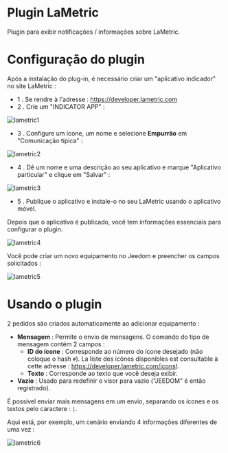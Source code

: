 # Plugin LaMetric

Plugin para exibir notificações / informações sobre LaMetric.

# Configuração do plugin

Após a instalação do plug-in, é necessário criar um "aplicativo indicador" no site LaMetric :

-   1 \. Se rendre à l'adresse : <https://developer.lametric.com>
-   2 \. Crie um "INDICATOR APP" :

![lametric1](../images/lametric1.png)

-   3 \. Configure um ícone, um nome e selecione **Empurrão** em "Comunicação típica" :

![lametric2](../images/lametric2.png)

-   4 \. Dê um nome e uma descrição ao seu aplicativo e marque "Aplicativo particular" e clique em "Salvar" :

![lametric3](../images/lametric3.png)

-   5 \. Publique o aplicativo e instale-o no seu LaMetric usando o aplicativo móvel.

Depois que o aplicativo é publicado, você tem informações essenciais para configurar o plugin.

![lametric4](../images/lametric4.png)

Você pode criar um novo equipamento no Jeedom e preencher os campos solicitados :

![lametric5](../images/lametric5.png)

# Usando o plugin

2 pedidos são criados automaticamente ao adicionar equipamento :

-   **Mensagem** : Permite o envio de mensagens. O comando do tipo de mensagem contém 2 campos :
    - **ID do ícone** : Corresponde ao número do ícone desejado (não coloque o hash ``#``). La liste des icônes disponibles est consultable à cette adresse : <https://developer.lametric.com/icons>).
    - **Texto** : Corresponde ao texto que você deseja exibir.
-   **Vazio** : Usado para redefinir o visor para vazio ("JEEDOM" é então registrado).

É possível enviar mais mensagens em um envio, separando os ícones e os textos pelo caractere : ``|``.

Aqui está, por exemplo, um cenário enviando 4 informações diferentes de uma vez :

![lametric6](../images/lametric6.png)

